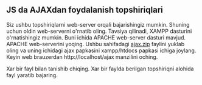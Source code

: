## JS da AJAXdan foydalanish topshiriqlari

Siz ushbu topshiriqlarni web-server orqali bajarishingiz mumkin. Shuning uchun oldin web-serverni o'rnatib oling. Tavsiya qilinadi, XAMPP dasturini o'rnatishingiz mumkin. Buni ichida APACHE web-server dasturi mavjud. APACHE web-serverini yoqing. Ushbu sahifadagi [ajax.zip](https://github.com/UlugbekSalaev/lesson_js/raw/main/amaliy/8-amaliy/ajax.zip) faylini yuklab oling va uning ichidagi ajax papkasini xampp/htdocs papkasi ichiga joylang. 
Keyin web brauzerdan http://localhost/ajax manzilini oching. 

Xar bir fayl bilan tanishib chiqing. Xar bir faylda berilgan topshiriqni alohida fayl yaratib bajaring. 
